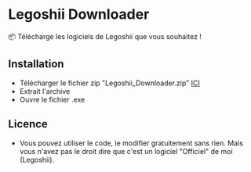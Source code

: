 # Legoshii Downloader

📦 Télécharge les logiciels de Legoshii que vous souhaitez !

## Installation

- Télécharger le fichier zip "Legoshii_Downloader.zip" [ICI](https://github.com/LegoshiiFR/Legoshii_Downloader/releases/tag/V1)
- Extrait l'archive
- Ouvre le fichier .exe

## Licence

- Vous pouvez utiliser le code, le modifier gratuitement sans rien. Mais vous n'avez pas le droit dire que c'est un logiciel "Officiel" de moi (Legoshii).
